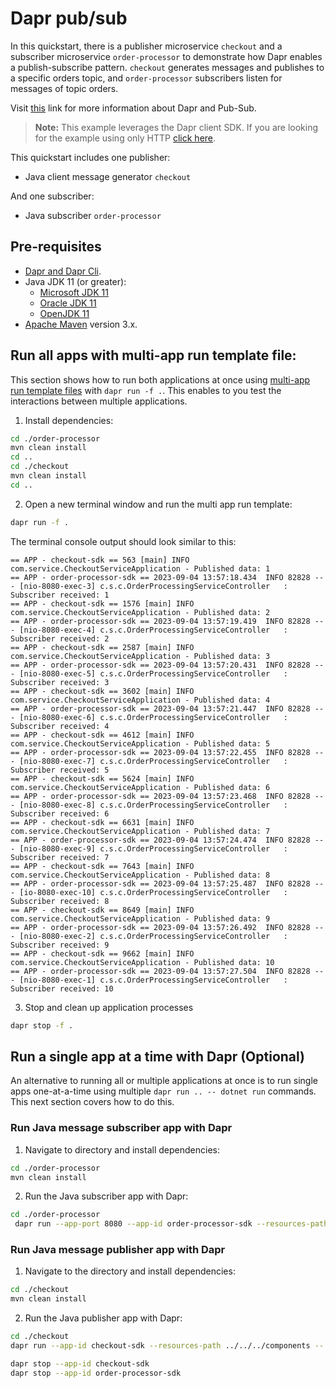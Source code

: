 # Dapr pub/sub

 In this quickstart, there is a publisher microservice `checkout` and a subscriber microservice `order-processor` to demonstrate how Dapr enables a publish-subscribe pattern. `checkout` generates messages and publishes to a specific orders topic, and `order-processor` subscribers listen for messages of topic orders.

Visit [this](https://docs.dapr.io/developing-applications/building-blocks/pubsub/) link for more information about Dapr and Pub-Sub.

> **Note:** This example leverages the Dapr client SDK.  If you are looking for the example using only HTTP [click here](../http).

This quickstart includes one publisher:

- Java client message generator `checkout`

And one subscriber:

- Java subscriber `order-processor`

## Pre-requisites

* [Dapr and Dapr Cli](https://docs.dapr.io/getting-started/install-dapr-cli/).
* Java JDK 11 (or greater):
    * [Microsoft JDK 11](https://docs.microsoft.com/en-us/java/openjdk/download#openjdk-11)
    * [Oracle JDK 11](https://www.oracle.com/technetwork/java/javase/downloads/index.html#JDK11)
    * [OpenJDK 11](https://jdk.java.net/11/)
* [Apache Maven](https://maven.apache.org/install.html) version 3.x.

## Run all apps with multi-app run template file:

This section shows how to run both applications at once using [multi-app run template files](https://docs.dapr.io/developing-applications/local-development/multi-app-dapr-run/multi-app-overview/) with `dapr run -f .`.  This enables to you test the interactions between multiple applications.  

1. Install dependencies: 

<!-- STEP
name: Install Node dependencies
-->
```bash
cd ./order-processor
mvn clean install
cd ..
cd ./checkout
mvn clean install
cd ..
```
<!-- END_STEP -->

2. Open a new terminal window and run the multi app run template:

<!-- STEP
name: Run multi app run template
expected_stdout_lines:
  - 'Started Dapr with app id "order-processor-sdk"'
  - 'Started Dapr with app id "checkout-sdk"'
  - '== APP - checkout-sdk == Published data: Order { OrderId = 10 }'
  - '== APP - order-processor == Subscriber received : Order { OrderId = 10 }'
expected_stderr_lines:
output_match_mode: substring
background: true
sleep: 15
-->

```bash
dapr run -f .
```

The terminal console output should look similar to this:

```text
== APP - checkout-sdk == 563 [main] INFO com.service.CheckoutServiceApplication - Published data: 1
== APP - order-processor-sdk == 2023-09-04 13:57:18.434  INFO 82828 --- [nio-8080-exec-3] c.s.c.OrderProcessingServiceController   : Subscriber received: 1
== APP - checkout-sdk == 1576 [main] INFO com.service.CheckoutServiceApplication - Published data: 2
== APP - order-processor-sdk == 2023-09-04 13:57:19.419  INFO 82828 --- [nio-8080-exec-4] c.s.c.OrderProcessingServiceController   : Subscriber received: 2
== APP - checkout-sdk == 2587 [main] INFO com.service.CheckoutServiceApplication - Published data: 3
== APP - order-processor-sdk == 2023-09-04 13:57:20.431  INFO 82828 --- [nio-8080-exec-5] c.s.c.OrderProcessingServiceController   : Subscriber received: 3
== APP - checkout-sdk == 3602 [main] INFO com.service.CheckoutServiceApplication - Published data: 4
== APP - order-processor-sdk == 2023-09-04 13:57:21.447  INFO 82828 --- [nio-8080-exec-6] c.s.c.OrderProcessingServiceController   : Subscriber received: 4
== APP - checkout-sdk == 4612 [main] INFO com.service.CheckoutServiceApplication - Published data: 5
== APP - order-processor-sdk == 2023-09-04 13:57:22.455  INFO 82828 --- [nio-8080-exec-7] c.s.c.OrderProcessingServiceController   : Subscriber received: 5
== APP - checkout-sdk == 5624 [main] INFO com.service.CheckoutServiceApplication - Published data: 6
== APP - order-processor-sdk == 2023-09-04 13:57:23.468  INFO 82828 --- [nio-8080-exec-8] c.s.c.OrderProcessingServiceController   : Subscriber received: 6
== APP - checkout-sdk == 6631 [main] INFO com.service.CheckoutServiceApplication - Published data: 7
== APP - order-processor-sdk == 2023-09-04 13:57:24.474  INFO 82828 --- [nio-8080-exec-9] c.s.c.OrderProcessingServiceController   : Subscriber received: 7
== APP - checkout-sdk == 7643 [main] INFO com.service.CheckoutServiceApplication - Published data: 8
== APP - order-processor-sdk == 2023-09-04 13:57:25.487  INFO 82828 --- [io-8080-exec-10] c.s.c.OrderProcessingServiceController   : Subscriber received: 8
== APP - checkout-sdk == 8649 [main] INFO com.service.CheckoutServiceApplication - Published data: 9
== APP - order-processor-sdk == 2023-09-04 13:57:26.492  INFO 82828 --- [nio-8080-exec-2] c.s.c.OrderProcessingServiceController   : Subscriber received: 9
== APP - checkout-sdk == 9662 [main] INFO com.service.CheckoutServiceApplication - Published data: 10
== APP - order-processor-sdk == 2023-09-04 13:57:27.504  INFO 82828 --- [nio-8080-exec-1] c.s.c.OrderProcessingServiceController   : Subscriber received: 10
```

3. Stop and clean up application processes

```bash
dapr stop -f .
```
<!-- END_STEP -->

## Run a single app at a time with Dapr (Optional)

An alternative to running all or multiple applications at once is to run single apps one-at-a-time using multiple `dapr run .. -- dotnet run` commands.  This next section covers how to do this. 

### Run Java message subscriber app with Dapr

1. Navigate to directory and install dependencies:
<!-- STEP
name: Install Java dependencies
-->

```bash
cd ./order-processor
mvn clean install
```
<!-- END_STEP -->

2. Run the Java subscriber app with Dapr:
<!-- STEP
name: Run Java publisher
working_dir: ./order-processor
expected_stdout_lines:
  - 'Subscriber received: 2'
  - "Exited App successfully"
expected_stderr_lines:
output_match_mode: substring
background: true
sleep: 10
-->
```bash
cd ./order-processor
 dapr run --app-port 8080 --app-id order-processor-sdk --resources-path ../../../components -- java -jar target/OrderProcessingService-0.0.1-SNAPSHOT.jar
```
<!-- END_STEP -->

### Run Java message publisher app with Dapr

1. Navigate to the directory and install dependencies:

<!-- STEP
name: Install Java dependencies
-->

```bash
cd ./checkout
mvn clean install
```
<!-- END_STEP -->

2. Run the Java publisher app with Dapr:
<!-- STEP
name: Run Java publisher
working_dir: ./checkout
expected_stdout_lines:
  - 'Published data: 1'
  - 'Published data: 2'
  - "Exited App successfully"
expected_stderr_lines:
output_match_mode: substring
background: true
sleep: 10
-->

```bash
cd ./checkout
dapr run --app-id checkout-sdk --resources-path ../../../components -- java -jar target/CheckoutService-0.0.1-SNAPSHOT.jar
```
<!-- END_STEP -->

```bash
dapr stop --app-id checkout-sdk
dapr stop --app-id order-processor-sdk
```
